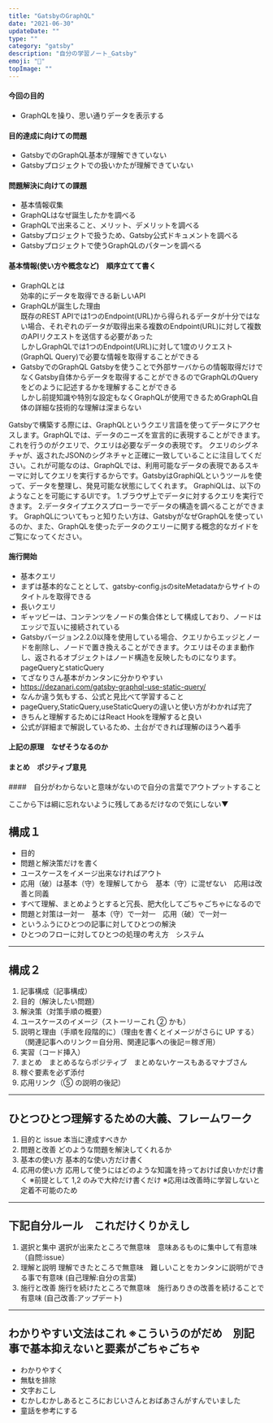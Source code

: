 ```yaml
---
title: "GatsbyのGraphQL"
date: "2021-06-30"
updateDate: ""
type: ""
category: "gatsby"
description: "自分の学習ノート_Gatsby"
emoji: "🍃"
topImage: ""
---
```

#### 今回の目的
- GraphQLを操り、思い通りデータを表示する

#### 目的達成に向けての問題
- GatsbyでのGraphQL基本が理解できていない
- Gatsbyプロジェクトでの扱いかたが理解できていない

#### 問題解決に向けての課題
- 基本情報収集
- GraphQLはなぜ誕生したかを調べる
- GraphQLで出来ること、メリット、デメリットを調べる
- Gatsbyプロジェクトで扱うため、Gatsby公式ドキュメントを調べる
- Gatsbyプロジェクトで使うGraphQLのパターンを調べる
#### 基本情報(使い方や概念など)　順序立てて書く
- GraphQLとは  
  効率的にデータを取得できる新しいAPI
- GraphQLが誕生した理由  
  既存のREST APIでは1つのEndpoint(URL)から得られるデータが十分ではない場合、それぞれのデータが取得出来る複数のEndpoint(URL)に対して複数のAPIリクエストを送信する必要があった  
  しかしGraphQLでは1つのEndpoint(URL)に対して1度のリクエスト(GraphQL Query)で必要な情報を取得することができる
- GatsbyでのGraphQL
  Gatsbyを使うことで外部サーバからの情報取得だけでなくGatsby自体からデータを取得することができるのでGraphQLのQueryをどのように記述するかを理解することができる  
  しかし前提知識や特別な設定もなくGraphQLが使用できるためGraphQL自体の詳細な技術的な理解は深まらない  
  
Gatsbyで構築する際には、GraphQLというクエリ言語を使ってデータにアクセスします。GraphQLでは、データのニーズを宣言的に表現することができます。これを行うのがクエリで、クエリは必要なデータの表現です。
クエリのシグネチャが、返されたJSONのシグネチャと正確に一致していることに注目してください。これが可能なのは、GraphQLでは、利用可能なデータの表現であるスキーマに対してクエリを実行するからです。GatsbyはGraphiQLというツールを使って、データを整理し、発見可能な状態にしてくれます。
GraphiQLは、以下のようなことを可能にするUIです。
1.ブラウザ上でデータに対するクエリを実行できます。
2.データタイプエクスプローラーでデータの構造を調べることができます。
GraphQLについてもっと知りたい方は、GatsbyがなぜGraphQLを使っているのか、また、GraphQLを使ったデータのクエリーに関する概念的なガイドをご覧になってください。

#### 施行開始
- 基本クエリ
- まずは基本的なこととして、gatsby-config.jsのsiteMetadataからサイトのタイトルを取得できる
- 長いクエリ
- ギャツビーは、コンテンツをノードの集合体として構成しており、ノードはエッジで互いに接続されている
- Gatsbyバージョン2.2.0以降を使用している場合、クエリからエッジとノードを削除し、ノードで置き換えることができます。クエリはそのまま動作し、返されるオブジェクトはノード構造を反映したものになります。
 pageQueryとstaticQuery
- てざなりさん基本がカンタンに分かりやすい
- https://dezanari.com/gatsby-graphql-use-static-query/
- なんか違う気もする、公式と見比べて学習すること
- pageQuery,StaticQuery,useStaticQueryの違いと使い方がわかれば完了
- きちんと理解するためにはReact Hookを理解すると良い
- 公式が詳細まで解説しているため、土台ができれば理解のほうへ着手
#### 上記の原理　なぜそうなるのか
#### まとめ　ポジティブ意見

####　自分がわからないと意味がないので自分の言葉でアウトプットすること









ここから下は綱に忘れないように残してあるだけなので気にしない▼
## 構成１

- 目的
- 問題と解決策だけを書く
- ユースケースをイメージ出来なければアウト
- 応用（破）は基本（守）を理解してから　基本（守）に混ぜない　応用は改善と同義
- すべて理解、まとめようとすると冗長、肥大化してごちゃごちゃになるので
- 問題と対策は一対一　基本（守）で一対一　応用（破）で一対一
- というふうにひとつの記事に対してひとつの解決
- ひとつのフローに対してひとつの処理の考え方　システム

---

## 構成２

1. 記事構成（記事構成）
2. 目的（解決したい問題）
3. 解決策（対策手順の概要）
4. ユースケースのイメージ（ストーリーこれ ② かも）
5. 説明と理由（手順を段階的に）（理由を書くとイメージがさらに UP する）（関連記事へのリンク＝自分用、関連記事への後記＝稼ぎ用）
6. 実習（コード挿入）
7. まとめ　まとめるならポジティブ　まとめないケースもあるマナブさん
8. 稼ぐ要素を必ず添付
9. 応用リンク（⑤ の説明の後記）

---

## ひとつひとつ理解するための大義、フレームワーク

1. 目的と issue 本当に達成すべきか
2. 問題と改善 どのような問題を解決してくれるか
3. 基本の使い方 基本的な使い方だけ書く
4. 応用の使い方 応用して使うにはどのような知識を持っておけば良いかだけ書く
   ※前提として 1,2 のみで大枠だけ書くだけ
   ※応用は改善時に学習しないと定着不可能のため

---

## 下記自分ルール　これだけくりかえし

1. 選択と集中 選択が出来たところで無意味　意味あるものに集中して有意味　（自問:issue）
2. 理解と説明 理解できたところで無意味　難しいことをカンタンに説明ができる事で有意味 (自己理解:自分の言葉)
3. 施行と改善 施行を続けたところで無意味　施行ありきの改善を続けることで有意味 (自己改善:アップデート)

---

## わかりやすい文法はこれ ※こういうのがだめ　別記事で基本抑えないと要素がごちゃごちゃ

- わかりやすく
- 無駄を排除
- 文字おこし
- むかしむかしあるところにおじいさんとおばあさんがすんでいました
- 童話を参考にする
